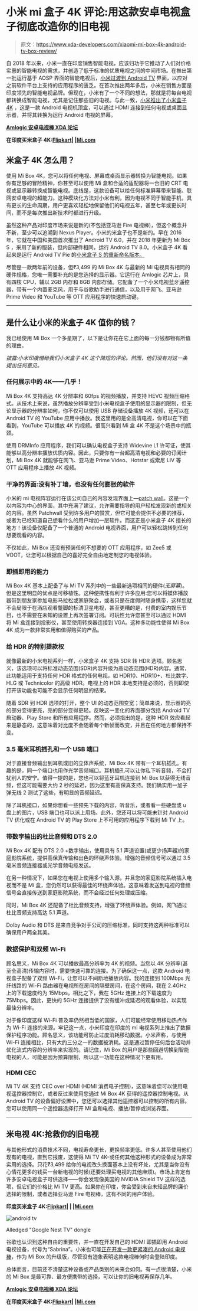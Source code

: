 # 小米 mi 盒子 4K 评论:用这款安卓电视盒子彻底改造你的旧电视

> 原文：<https://www.xda-developers.com/xiaomi-mi-box-4k-android-tv-box-review/>

自 2018 年以来，小米一直在印度销售智能电视，应该归功于它推动了人们对价格实惠的智能电视的需求，并创造了低于标准的优质电视之间的中间市场。在推出第一批运行基于 AOSP 界面的智能电视后，[小米过渡到 Android TV](https://www.xda-developers.com/xiaomi-mi-tv-4c-4a-4-pro-android-tv-india/) 界面，以应对之前软件平台上支持的应用程序的匮乏。在首次推出两年多后，小米在销售方面是印度领先的智能电视品牌。但现在，小米有了一个不同的想法，那就是将每台电视都转换成智能电视，尤其是记住那些旧的电视。与此一致，[小米推出了小米盒子 4K](https://www.xda-developers.com/xiaomi-mi-true-wireless-earphones-2-android-tv-mi-box-4k-india/) ，这是一款 Android 电视机顶盒，可以通过 HDMI 连接到任何电视或桌面显示器，并将其转换为运行 Android 电视的屏幕。

**[Amlogic 安卓电视棒 XDA 论坛](https://forum.xda-developers.com/android-stick--console-computers/amlogic)**

**在印度买米盒子 4K:[Flipkart](https://www.flipkart.com/mi-box-4k-media-streaming-device/p/itma11fd77092000)| |[Mi.com](https://www.mi.com/in/buy/product/mi-box-4k?gid=4201900007)**

## 米盒子 4K 怎么用？

使用 Mi Box 4K，您可以将任何电视、屏幕或桌面显示器转换为智能电视。如果你有足够的冒险精神，你甚至可以使用 Mi 盒和合适的适配器将一台旧的 CRT 电视或显示器转换成智能电视。底线是，这款设备可以给任何标准屏幕带来智能、联网安卓电视的超能力。这种模块化方法对小米有利，因为电视不同于智能手机，具有更长的生命周期，用户更喜欢轻松地保留他们的电视五年，甚至七年或更长时间，而不是每次推出新技术时都进行升级。

虽然这种产品对印度市场来说是新的(不包括亚马逊 Fire 电视棒)，但这个概念并不新，至少可以追溯到 Nexus Player。小米的米盒子也不是新的。早在 2016 年，它就在中国和美国首次推出了 Android TV 6.0，并在 2018 年更新为 Mi Box S ，采用了新的服装，但内部硬件相同，运行 Android TV 8.0。小米盒子 4K 看起来是运行 Android TV Pie 的[小米盒子 S 的重新命名版本。](https://www.xda-developers.com/xiaomi-finally-rolls-out-stable-android-pie-for-the-mi-box-s-with-tons-of-bug-fixes/)

尽管是一款两年前的设备，但₹3,499 的 Mi Box 4K 与最新的 Mi 电视具有相同的硬件规格，您唯一需要补充的是您选择的显示器。它运行在 Amlogic 芯片上，具有四核 CPU，辅以 2GB 内存和 8GB 内部存储。它配备了一个小米电视蓝牙遥控器，带有一个内置麦克风，用于与谷歌助手进行通信，以及用于网飞、亚马逊 Prime Video 和 YouTube 等 OTT 应用程序的快速启动键。

* * *

## 是什么让小米的米盒子 4K 值你的钱？

我已经使用 Mi Box 一个多星期了，以下是让你花在它上面的每一分钱都物有所值的理由。

*披露:小米印度借给我们小米盒子 4K 这个简短的评论。然而，他们没有对这一条提出任何意见。*

### 任何展示中的 4K——几乎！

Mi Box 4K 支持高达 4K 分辨率和 60fps 的视频播放，并支持 HEVC 视频压缩格式。从技术上来说，虽然播放分辨率受到小米电视盒子使用的显示器的限制，但无论显示器的分辨率如何，你不仅可以使用 USB 存储设备播放 4K 视频，还可以在 Android TV 的 YouTube 应用中播放。我这里用的是全高清电视，你可以在下面看到，YouTube 可以播放 4K 的视频。很高兴看到 Mi 盒 4K 不是这个场景中的瓶颈。

使用 DRMInfo 应用程序，我们可以确认电视盒子支持 Widevine L1 许可证，使其能够以高分辨率播放优质内容。因此，只要你有一台超高清电视和必要的订阅计划，Mi Box 4K 就能够在网飞、亚马逊 Prime Video、Hotstar 或索尼 LIV 等 OTT 应用程序上播放 4K 视频。

### 干净的界面:没有补丁墙，也没有任何膨胀的软件

小米的 mi 电视阵容运行在该公司自己的内容发现界面上—[patch wall](https://www.xda-developers.com/xiaomi-mi-tv-4-4a-4c-4x-pro-patchwall-3-0-update-india-disney-hotstar-integration-more/)。这是一个以内容为中心的界面，其中充满了建议，允许需要指导的用户轻松发现新的或相关的内容。虽然 Patchwall 受到许多用户的赞赏，但它可能会提供不必要的推荐，或者为已经知道自己想看什么的用户增加一层软件。而这正是小米盒子 4K 擅长的地方！该设备仅配备了一个普通的 Android 电视界面，用户可以轻松跳转到任何想要观看的内容。

不仅如此，Mi Box 还没有预装任何不想要的 OTT 应用程序，如 Zee5 或 VOOT，让您可以根据自己的喜好完全自由地定制您的电视体验。

### 即插即用的能力

Mi Box 4K 基本上配备了与 Mi TV 系列中的一些最新选项相同的硬件(*无屏幕*)。但是这里明显的优点是可移植性。这种便携性有利于许多应用:您可以将媒体播放器带到朋友家参加电影马拉松或家庭聚会，或者只是在度假时随身携带，这样您就不会局限于在酒店观看蹩脚的标清卫星电视，甚至更糟的是，付费的室内娱乐节目，也不需要在未知的设置上再次签署订阅。可玩性允许您甚至可以通过 HDMI 将 Mi 盒连接到投影仪，甚至使用转换器连接到 VGA。这种多功能性使得 Mi Box 4K 成为一款非常实用和值得购买的产品。

### 给 HDR 的特别提款权

就像最新的小米电视系列一样，小米盒子 4K 支持 SDR 转 HDR 选项。顾名思义，该选项可以将标准动态范围(SDR)内容升级为高动态范围(HDR)内容。通常，此功能适用于支持任何 HDR 格式的任何电视，如 HDR10、HDR10+、杜比数字、HLG 或 Technicolor 的高级 HDR。电视上的 HDR 本地支持是必须的，否则即使打开该功能也可能不会显示任何明显的结果。

随着 SDR 到 HDR 选项的打开，整个 UI 的动态范围变宽；简单来说，显示器的亮的部分变得更亮，亮的部分变得更轻。反映这一变化的界面部分包括 Android TV 启动器、Play Store 和所有应用程序。然而，必须指出的是，这种 HDR 效应看起来是静态的，这意味着对比度不会随着每个新帧而改变，并且在任何地方都保持不变。

### 3.5 毫米耳机插孔和一个 USB 端口

对于直接音频输出到耳机或旧的立体声系统，Mi Box 4K 带有一个耳机插孔。有趣的是，同一个端口也用作光学音频端口。耳机插孔可以让你私下听音频，不会打扰别人的安宁。值得一提的是，您也可以将蓝牙耳机连接到 Mi Box 以获得无线音频，但这可能需要大约 2 秒的延迟，因为这里有高保真支持。我们确实用一加子弹无线 2 测试了这些，有明显的音频延迟。

除了耳机接口，如果你想看一些预先下载的内容，听音乐，或者看一些硬盘或 u 盘上的图片，USB 端口也可以派上用场。此外，您还可以将可能未针对 Android TV 优化或在 Android TV 的 Play Store 上不可用的应用程序下载到 Mi TV 上。

### 带数字输出的杜比音频和 DTS 2.0

Mi Box 4K 配有 DTS 2.0 +数字输出，使用具有 5.1 声道设置(或更少扬声器)的家庭影院系统，提供高保真传输和出色的环绕声体验。增强的音频信号可以通过 3.5 毫米音频连接器或光学音频电缆发送。

在另一种情况下，如果您在电视上使用多个输入源，并且您的家庭影院系统插入电视而不是 Mi 盒，您仍然可以获得最佳的环绕声体验。这意味着发送到电视的音频信号会直接传送到家庭影院系统，而不会经过任何处理或压缩。

同时，Mi Box 4K 还配备了杜比音频支持，增强了环绕声体验。例如，网飞通过杜比音频支持高达 5.1 声道。

Dolby Audio 和 DTS 是来自竞争对手公司的压缩标准，同时支持这两种标准可以确保用户两全其美。

### 数据保护和双频 Wi-Fi

顾名思义，Mi Box 4K 可以播放最高分辨率为 4K 的视频。当您以 4K 分辨率(甚至全高清)传输内容时，需要快速可靠的连接。为了确保这一点，这款 Android 电视盒子配备了双频 Wi-Fi，让您可以不间断地播放内容。我的连接到 100Mbps 光纤线路的 Wi-Fi 路由器在电视所在房间的隔壁房间，在这个房间，我在 2.4GHz 上的下载速度约为 15Mbps，相比之下，我在 5GHz 连接上的下载速度为 75Mbps。因此，更快的 5GHz 连接提供了没有缓冲或延迟的观看体验，以实现最佳分辨率。

对于像印度这样 Wi-Fi 普及率仍然相当低的国家，人们可能经常使用移动热点作为 Wi-Fi 连接的来源。牢记这一点，小米印度在印度的 mi 电视系列上推出了数据保护程序功能。顾名思义，该功能可防止过度消耗移动数据。小米声称，与使用 Wi-Fi 连接相比，只有大约三分之一的数据被消耗。这是通过暂停任何后台活动并优化流式内容的分辨率来实现的。请记住，Mi Box 的用户是那些回避切换到智能电视的人，可能是因为预算限制，所以这一功能在这种情况下更有用。

### HDMI CEC

Mi TV 4K 支持 CEC over HDMI (HDMI 消费电子控制)，这意味着您可以使用电视遥控器控制它，或者反过来使用您通过 Mi Box 4K 获得的遥控器控制电视。从 Android TV 的设备偏好设置中，您还可以选择其他遥控器可以控制的所有内容。您可以使用同一个遥控器选择打开 Mi 盒和电视、播放/暂停或浏览界面。

* * *

## 米电视 4K:抢救你的旧电视

与其他形式的消费技术不同，电视寿命更长，更换频率更低。许多人甚至使用他们现有的电视，直到它报废，这使得 Mi TV 4K-或任何其他这种形式的设备成为非常实用的选择。只花₹3,499 给你的电视改头换面基本上没有坏处，尤其是当你没有心情花更多的钱买一台新电视的时候(还要处理买电视的其他麻烦)。市场上肯定有许多安卓电视盒子可供选择——你会发现像美国的 NVIDIA Shield TV 这样的选项，但它们的价格比 Mi TV 更高。如果你在印度，你会受到来自未知品牌的廉价选择的限制，或者选择亚马逊 Fire 电视棒，这有不同的用户体验。

**印度买米盒子 4K:[Flipkart](https://www.flipkart.com/mi-box-4k-media-streaming-device/p/itma11fd77092000)| | |[Mi.com](https://www.mi.com/in/buy/product/mi-box-4k?gid=4201900007)**

 <picture>![android tv](img/735c9519d67b2fe62fb2245cf0a9b6fe.png)</picture> 

Alledged "Google Nest TV" dongle

谷歌也认识到这种自由的重要性，并一直在开发自己的 HDMI 即插即用 Android 电视设备，代号为“Sabrina”。小米也可能[正在开发一款更紧凑的 Android 电视棒](https://www.xda-developers.com/xiaomi-mi-tv-stick-teaser-android-tv/)，作为 Mi Box 的升级版，尽管没有迹象表明这款电视棒何时会登陆印度。

总体而言，目前还不清楚这种设备或产品类别的未来会如何。有一点很清楚，小米的 Mi Box 是最可靠、最方便携带的选择，可以让你的旧电视再保存几年。

**[Amlogic 安卓电视棒 XDA 论坛](https://forum.xda-developers.com/android-stick--console-computers/amlogic)**

**在印度买米盒子 4K:[Flipkart](https://www.flipkart.com/mi-box-4k-media-streaming-device/p/itma11fd77092000)| |[Mi.com](https://www.mi.com/in/buy/product/mi-box-4k?gid=4201900007)**